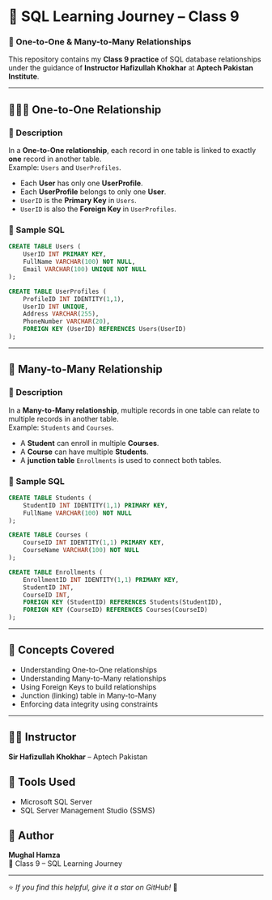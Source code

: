 # 📘 SQL Learning Journey – Class 9  
### 🧩 One-to-One & Many-to-Many Relationships

This repository contains my **Class 9 practice** of SQL database relationships under the guidance of **Instructor Hafizullah Khokhar** at **Aptech Pakistan Institute**.

---

## 🧑‍🤝‍🧑 One-to-One Relationship

### 📄 Description
In a **One-to-One relationship**, each record in one table is linked to exactly **one** record in another table.  
Example: `Users` and `UserProfiles`.

- Each **User** has only one **UserProfile**.  
- Each **UserProfile** belongs to only one **User**.  
- `UserID` is the **Primary Key** in `Users`.  
- `UserID` is also the **Foreign Key** in `UserProfiles`.

### 🧾 Sample SQL
```sql
CREATE TABLE Users (
    UserID INT PRIMARY KEY,
    FullName VARCHAR(100) NOT NULL,
    Email VARCHAR(100) UNIQUE NOT NULL
);

CREATE TABLE UserProfiles (
    ProfileID INT IDENTITY(1,1),
    UserID INT UNIQUE,
    Address VARCHAR(255),
    PhoneNumber VARCHAR(20),
    FOREIGN KEY (UserID) REFERENCES Users(UserID)
);
```

---

## 🔁 Many-to-Many Relationship

### 📄 Description
In a **Many-to-Many relationship**, multiple records in one table can relate to multiple records in another table.  
Example: `Students` and `Courses`.

- A **Student** can enroll in multiple **Courses**.  
- A **Course** can have multiple **Students**.  
- A **junction table** `Enrollments` is used to connect both tables.

### 🧾 Sample SQL
```sql
CREATE TABLE Students (
    StudentID INT IDENTITY(1,1) PRIMARY KEY,
    FullName VARCHAR(100) NOT NULL
);

CREATE TABLE Courses (
    CourseID INT IDENTITY(1,1) PRIMARY KEY,
    CourseName VARCHAR(100) NOT NULL
);

CREATE TABLE Enrollments (
    EnrollmentID INT IDENTITY(1,1) PRIMARY KEY,
    StudentID INT,
    CourseID INT,
    FOREIGN KEY (StudentID) REFERENCES Students(StudentID),
    FOREIGN KEY (CourseID) REFERENCES Courses(CourseID)
);
```

---

## 🧠 Concepts Covered
- Understanding One-to-One relationships
- Understanding Many-to-Many relationships
- Using Foreign Keys to build relationships
- Junction (linking) table in Many-to-Many
- Enforcing data integrity using constraints

---

## 🧑‍🏫 Instructor  
**Sir Hafizullah Khokhar** – Aptech Pakistan

## 🧰 Tools Used
- Microsoft SQL Server  
- SQL Server Management Studio (SSMS)

## 📝 Author
**Mughal Hamza**  
📅 Class 9 – SQL Learning Journey

---

⭐ *If you find this helpful, give it a star on GitHub!* 🌟
